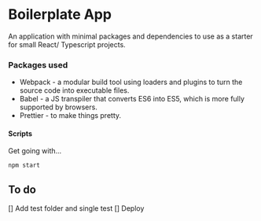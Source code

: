 # Boilerplate App

An application with minimal packages and dependencies to use as a starter for small React/ Typescript projects. 


### Packages used

* Webpack - a modular build tool using loaders and plugins to turn the source code into executable files.
* Babel - a JS transpiler that converts ES6 into ES5, which is more fully supported by browsers.
* Prettier - to make things pretty.


#### Scripts

Get going with...
```
npm start
```

## To do

[] Add test folder and single test 
[] Deploy 

